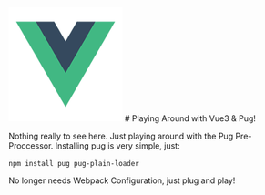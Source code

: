 <img src="./src/assets/logo.png">
# Playing Around with Vue3 & Pug!

Nothing really to see here. Just playing around with the Pug Pre-Proccessor. Installing pug is very simple, just:

```
npm install pug pug-plain-loader
```

No longer needs Webpack Configuration, just plug and play!
